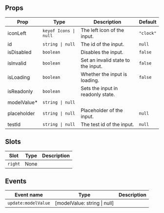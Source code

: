 <!-- This file is automatically generated, do not edit manually. -->

<script setup>
import AppTimeInputPlayground from './AppTimeInputPlayground.vue'
</script>

<AppTimeInputPlayground />

## Props

| Prop | Type | Description | Default |
| ---- | ---- | ----------- | ------- |
| iconLeft | `keyof Icons \| null` | The left icon of the input. | `"clock"` |
| id | `string \| null` | The id of the input. | `null` |
| isDisabled | `boolean` | Disables the input. | `false` |
| isInvalid | `boolean` | Set an invalid state to the input. | `false` |
| isLoading | `boolean` | Whether the input is loading. | `false` |
| isReadonly | `boolean` | Sets the input in readonly state. |  |
| modelValue* | `string \| null` |  |  |
| placeholder | `string \| null` | Placeholder of the input. | `null` |
| testId | `string \| null` | The test id of the input. | `null` |


## Slots

| Slot | Type | Description |
| --------- | ---- | ----------- |
| `right` | None |  |


## Events

| Event name | Type | Description |
| ---------- | ---- | ----------- |
| `update:modelValue` | [modelValue: string \| null] |  |

